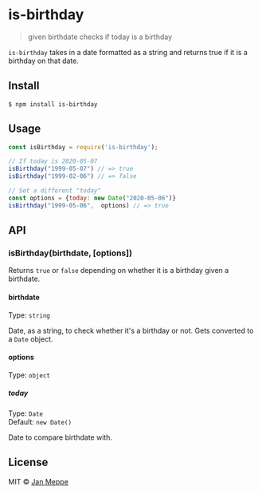 # is-birthday

> given birthdate checks if today is a birthday

`is-birthday` takes in a date formatted as a string and returns true if it is a birthday on that date.

## Install

```
$ npm install is-birthday
```

## Usage

```js
const isBirthday = require('is-birthday');

// If today is 2020-05-07
isBirthday("1999-05-07") // => true
isBirthday("1999-02-06") // => false

// Set a different "today"
const options = {today: new Date("2020-05-06")}
isBirthday("1999-05-06",  options) // => true
```

## API

### isBirthday(birthdate, [options])

Returns `true` or `false` depending on whether it is a birthday given a birthdate. 

#### birthdate

Type: `string`

Date, as a string, to check whether it's a birthday or not. Gets converted to
a `Date` object.

#### options

Type: `object`

##### today

Type: `Date`<br>
Default: `new Date()`

Date to compare birthdate with. 

## License

MIT © [Jan Meppe](https://janmeppe.com)